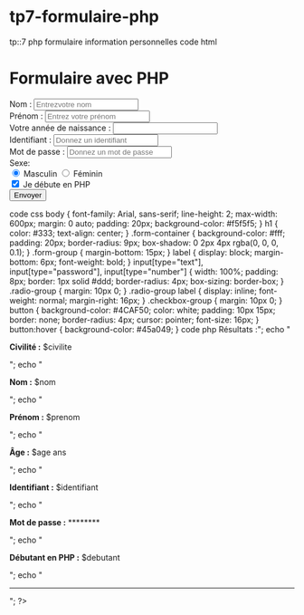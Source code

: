 # tp7-formulaire-php
tp::7 php formulaire information personnelles 
code html
<!DOCTYPE html>
<html lang="fr">
<head>
<meta charset="UTF-8">
<meta name="viewport" content="width=device-width, initial-scale=1.0">
<title>Formulaire PHP</title>
<link rel="stylesheet" href="tp7.css">
</head>
<body>
<div class="form-container">
<h1>Formulaire avec PHP</h1>
<form method="post" action="tp7.php" method="POST">
<div class="form-group">
<label for="nom">Nom :</label>
<input type="text" id="nom" placeholder="Entrez
votre nom" required>
</div>
<div class="form-group">
<label for="prenom">Prénom :</label>
<input type="text" id="prenom" 
placeholder="Entrez votre prénom" required>
</div>
<div class="form-group">
<label for="annee_naissance">Votre année de naissance
:</label>
<input type="number" id="annee_naissance"
max="<?php echo date('Y'); ?>" value="<?php echo date('Y')
- 30; ?>" required>
</div>
<div class="form-group">
<label for="identifiant">Identifiant :</label>
<input type="text" id="identifiant"
placeholder="Donnez un identifiant" required>
</div>
<div class="form-group">
<label for="mot_de_passe">Mot de passe :</label>
<input type="password" id="mot_de_passe" 
placeholder="Donnez un mot de passe"
required>
</div>
<div class="form-group">
<label for="civilite">Sexe:</label>
<div class="radio-group">
<input type="radio" id="masculin" 
value="Masculin" checked>
<label for="masculin">Masculin</label>
<input type="radio" id="feminin"
value="Féminin">
<label for="feminin">Féminin</label>
</div>
</div>
<div class="checkbox-group">
<input type="checkbox" id="debutant"  checked>
<label for="debutant">Je débute en PHP</label>
</div>
<div class="form-group">
<button type="submit">Envoyer</button>
</div>
</form>
</div>
</body>
</html>
code css
body {
font-family: Arial, sans-serif;
line-height: 2;
max-width: 600px;
margin: 0 auto;
padding: 20px;
background-color: #f5f5f5;
}
h1 {
color: #333;
text-align: center;
}
.form-container {
background-color: #fff;
padding: 20px;
border-radius: 9px;
box-shadow: 0 2px 4px rgba(0, 0, 0, 0.1);
}
.form-group {
margin-bottom: 15px;
}
label {
display: block;
margin-bottom: 6px;
font-weight: bold;
}
input[type="text"],
input[type="password"],
input[type="number"] {
width: 100%;
padding: 8px;
border: 1px solid #ddd;
border-radius: 4px;
box-sizing: border-box;
}
.radio-group {
margin: 10px 0;
}
.radio-group label {
display: inline;
font-weight: normal;
margin-right: 16px;
}
.checkbox-group {
margin: 10px 0;
}
button {
background-color: #4CAF50;
color: white;
padding: 10px 15px;
border: none;
border-radius: 4px;
cursor: pointer;
font-size: 16px;
}
button:hover {
background-color: #45a049;
}
code php
<?php
$civilite = isset($_POST['civilite']) ? $_POST['civilite'] : '';
$nom = isset($_POST['nom']) ? htmlspecialchars($_POST['nom']) :
'';
$prenom = isset($_POST['prenom']) ?
htmlspecialchars($_POST['prenom']) : '';
$annee_naissance = isset($_POST['annee_naissance']) ?
intval($_POST['annee_naissance']) : 0;
$identifiant = isset($_POST['identifiant']) ?
htmlspecialchars($_POST['identifiant']) : '';
$mot_de_passe = isset($_POST['mot_de_passe']) ?
$_POST['mot_de_passe'] : '';
$debutant = isset($_POST['debutant']) ? 'Oui' : 'Non';
$age = date('Y') - $annee_naissance;
echo "<h2>Résultats :</h2>";
echo "<p><strong>Civilité :</strong> $civilite</p>";
echo "<p><strong>Nom :</strong> $nom</p>";
echo "<p><strong>Prénom :</strong> $prenom</p>";
echo "<p><strong>Âge :</strong> $age ans</p>";
echo "<p><strong>Identifiant :</strong> $identifiant</p>";
echo "<p><strong>Mot de passe :</strong> ********</p>";
echo "<p><strong>Débutant en PHP :</strong> $debutant</p>";
echo "<hr>";
?>
